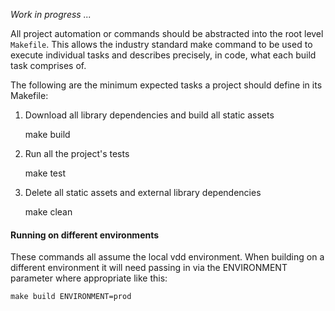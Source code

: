 _Work in progress ..._

All project automation or commands should be abstracted into the root level `Makefile`. This allows the
industry standard make command to be used to execute individual tasks and describes precisely, in code,
what each build task comprises of.

The following are the minimum expected tasks a project should define in its Makefile:

1. Download all library dependencies and build all static assets

    make build

2. Run all the project's tests

    make test

3. Delete all static assets and external library dependencies

    make clean

#### Running on different environments

These commands all assume the local vdd environment. When building on a different environment it will need passing in
via the ENVIRONMENT parameter where appropriate like this:

    make build ENVIRONMENT=prod